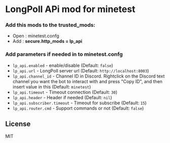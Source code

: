 # LongPoll APi mod for minetest

### Add this mods to the trusted_mods:
- Open : minetest.confg
- Add : **secure.http_mods = lp_api**

### Add parameters if needed in to minetest.confg
* `lp_api.enabled` - enable/disable (Default: `false`)
* `lp_api.url` - LongPoll server url (Default: `http://localhost:8003`)
* `lp_api.channel_id` - Channel ID in Discord. Rightclick on the Discord text channel you want the bot to interact with and press "Copy ID", and then insert value in this (Default: `minetest`)
* `lp_api.timeout` - Timeout connection (Default: `30`)
* `lp_api.header` - Header if needed (Default: `nil`)
* `lp_api.subscriber.timeout` - Timeout for subscribe (Default: `15`)
* `lp_api.router.cmd` - Support commands or not (Default: `false`)

License
----

MIT
